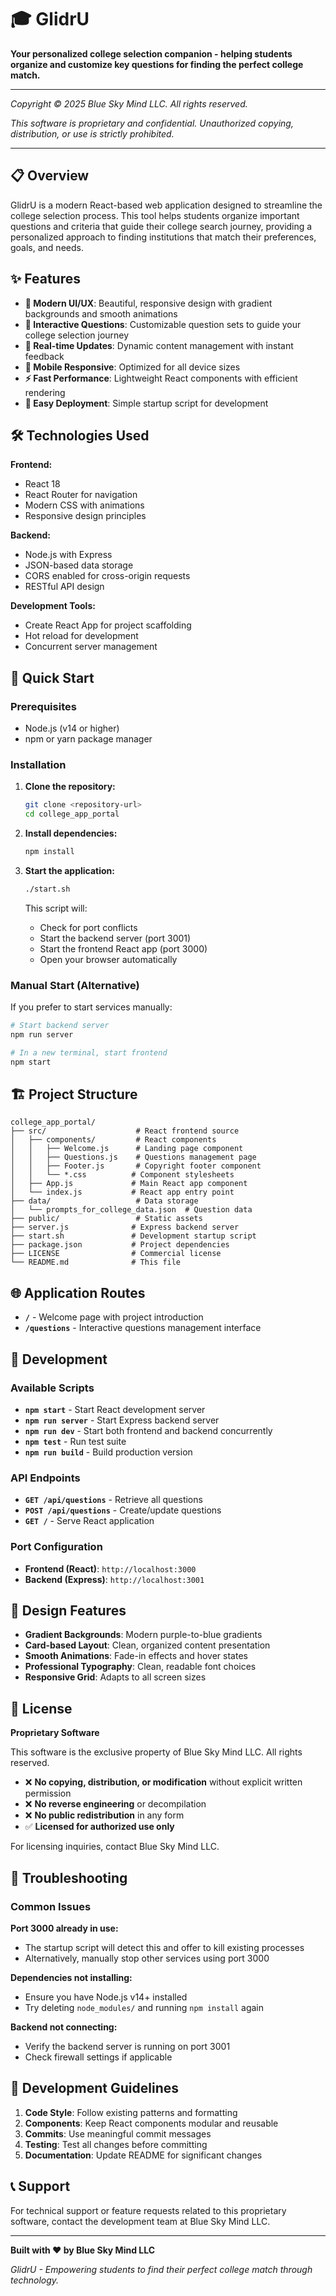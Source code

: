 # 🎓 GlidrU

**Your personalized college selection companion - helping students organize and customize key questions for finding the perfect college match.**

---

*Copyright © 2025 Blue Sky Mind LLC. All rights reserved.*

*This software is proprietary and confidential. Unauthorized copying, distribution, or use is strictly prohibited.*

---

## 📋 Overview

GlidrU is a modern React-based web application designed to streamline the college selection process. This tool helps students organize important questions and criteria that guide their college search journey, providing a personalized approach to finding institutions that match their preferences, goals, and needs.

## ✨ Features

- **🎨 Modern UI/UX**: Beautiful, responsive design with gradient backgrounds and smooth animations
- **📝 Interactive Questions**: Customizable question sets to guide your college selection journey
- **🔄 Real-time Updates**: Dynamic content management with instant feedback
- **📱 Mobile Responsive**: Optimized for all device sizes
- **⚡ Fast Performance**: Lightweight React components with efficient rendering
- **🚀 Easy Deployment**: Simple startup script for development

## 🛠️ Technologies Used

**Frontend:**
- React 18
- React Router for navigation
- Modern CSS with animations
- Responsive design principles

**Backend:**
- Node.js with Express
- JSON-based data storage
- CORS enabled for cross-origin requests
- RESTful API design

**Development Tools:**
- Create React App for project scaffolding
- Hot reload for development
- Concurrent server management

## 🚀 Quick Start

### Prerequisites

- Node.js (v14 or higher)
- npm or yarn package manager

### Installation

1. **Clone the repository:**
   ```bash
   git clone <repository-url>
   cd college_app_portal
   ```

2. **Install dependencies:**
   ```bash
   npm install
   ```

3. **Start the application:**
   ```bash
   ./start.sh
   ```
   
   This script will:
   - Check for port conflicts
   - Start the backend server (port 3001)
   - Start the frontend React app (port 3000)
   - Open your browser automatically

### Manual Start (Alternative)

If you prefer to start services manually:

```bash
# Start backend server
npm run server

# In a new terminal, start frontend
npm start
```

## 🏗️ Project Structure

```
college_app_portal/
├── src/                    # React frontend source
│   ├── components/         # React components
│   │   ├── Welcome.js      # Landing page component
│   │   ├── Questions.js    # Questions management page
│   │   ├── Footer.js       # Copyright footer component
│   │   └── *.css          # Component stylesheets
│   ├── App.js             # Main React app component
│   └── index.js           # React app entry point
├── data/                   # Data storage
│   └── prompts_for_college_data.json  # Question data
├── public/                 # Static assets
├── server.js              # Express backend server
├── start.sh               # Development startup script
├── package.json           # Project dependencies
├── LICENSE                # Commercial license
└── README.md              # This file
```

## 🌐 Application Routes

- **`/`** - Welcome page with project introduction
- **`/questions`** - Interactive questions management interface

## 🔧 Development

### Available Scripts

- **`npm start`** - Start React development server
- **`npm run server`** - Start Express backend server
- **`npm run dev`** - Start both frontend and backend concurrently
- **`npm test`** - Run test suite
- **`npm run build`** - Build production version

### API Endpoints

- **`GET /api/questions`** - Retrieve all questions
- **`POST /api/questions`** - Create/update questions
- **`GET /`** - Serve React application

### Port Configuration

- **Frontend (React)**: `http://localhost:3000`
- **Backend (Express)**: `http://localhost:3001`

## 🎨 Design Features

- **Gradient Backgrounds**: Modern purple-to-blue gradients
- **Card-based Layout**: Clean, organized content presentation
- **Smooth Animations**: Fade-in effects and hover states
- **Professional Typography**: Clean, readable font choices
- **Responsive Grid**: Adapts to all screen sizes

## 📄 License

**Proprietary Software**

This software is the exclusive property of Blue Sky Mind LLC. All rights reserved.

- ❌ **No copying, distribution, or modification** without explicit written permission
- ❌ **No reverse engineering** or decompilation
- ❌ **No public redistribution** in any form
- ✅ **Licensed for authorized use only**

For licensing inquiries, contact Blue Sky Mind LLC.

## 🚨 Troubleshooting

### Common Issues

**Port 3000 already in use:**
- The startup script will detect this and offer to kill existing processes
- Alternatively, manually stop other services using port 3000

**Dependencies not installing:**
- Ensure you have Node.js v14+ installed
- Try deleting `node_modules/` and running `npm install` again

**Backend not connecting:**
- Verify the backend server is running on port 3001
- Check firewall settings if applicable

## 🤝 Development Guidelines

1. **Code Style**: Follow existing patterns and formatting
2. **Components**: Keep React components modular and reusable  
3. **Commits**: Use meaningful commit messages
4. **Testing**: Test all changes before committing
5. **Documentation**: Update README for significant changes

## 📞 Support

For technical support or feature requests related to this proprietary software, contact the development team at Blue Sky Mind LLC.

---

**Built with ❤️ by Blue Sky Mind LLC**

*GlidrU - Empowering students to find their perfect college match through technology.*
